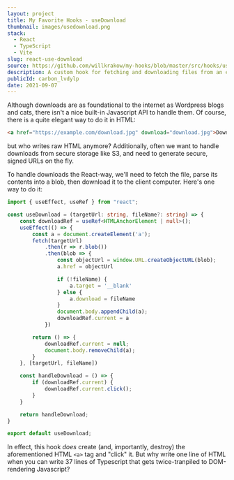 ```yaml
---
layout: project
title: My Favorite Hooks - useDownload
thumbnail: images/usedownload.png
stack:
  - React
  - TypeScript
  - Vite
slug: react-use-download
source: https://github.com/willkrakow/my-hooks/blob/master/src/hooks/useDownload.ts
description: A custom hook for fetching and downloading files from an external server. Written in TypeScript.
publicId: carbon_lvdylp
date: 2021-09-07
---
```


Although downloads are as foundational to the internet as Wordpress blogs and cats, there isn't a nice built-in Javascript API to handle them. Of course, there is a quite elegant way to do it in HTML:

```html
<a href="https://example.com/download.jpg" download="download.jpg">Download me!</a>
```

but who writes raw HTML anymore? Additionally, often we want to handle downloads from secure storage like S3, and need to generate secure, signed URLs on the fly.

To handle downloads the React-way, we'll need to fetch the file, parse its contents into a blob, then download it to the client computer. Here's one way to do it:

```typescript
import { useEffect, useRef } from "react";

const useDownload = (targetUrl: string, fileName?: string) => {
    const downloadRef = useRef<HTMLAnchorElement | null>();
    useEffect(() => {
        const a = document.createElement('a');
        fetch(targetUrl)
            .then(r => r.blob())
            .then(blob => {
                const objectUrl = window.URL.createObjectURL(blob);
                a.href = objectUrl

                if (!fileName) {
                    a.target = '__blank'
                } else {
                    a.download = fileName
                }
                document.body.appendChild(a);
                downloadRef.current = a
            })

        return () => {
            downloadRef.current = null;
            document.body.removeChild(a);
        }
    }, [targetUrl, fileName])

    const handleDownload = () => {
        if (downloadRef.current) {
            downloadRef.current.click();
        }
    }

    return handleDownload;
}

export default useDownload;
```

In effect, this hook *does* create (and, importantly, destroy) the aforementioned HTML `<a>` tag and "click" it. But why write one line of HTML when you can write 37 lines of Typescript that gets twice-tranpiled to DOM-rendering Javascript?